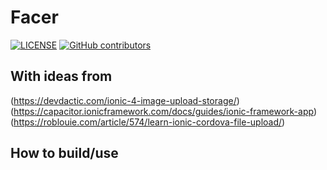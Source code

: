 # Facer

[![LICENSE](https://img.shields.io/github/license/rylorin/Facer)](LICENSE)
[![GitHub contributors](https://img.shields.io/github/contributors/rylorin/Facer)](https://github.com/rylorin/Facer/graphs/contributors)

## With ideas from

(https://devdactic.com/ionic-4-image-upload-storage/)
(https://capacitor.ionicframework.com/docs/guides/ionic-framework-app)
(https://roblouie.com/article/574/learn-ionic-cordova-file-upload/)

## How to build/use

